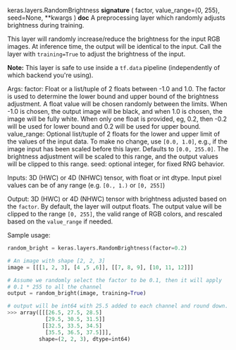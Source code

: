 keras.layers.RandomBrightness
__signature__
(
  factor,
  value_range=(0,
  255),
  seed=None,
  **kwargs
)
__doc__
A preprocessing layer which randomly adjusts brightness during training.

This layer will randomly increase/reduce the brightness for the input RGB
images. At inference time, the output will be identical to the input.
Call the layer with `training=True` to adjust the brightness of the input.

**Note:** This layer is safe to use inside a `tf.data` pipeline
(independently of which backend you're using).

Args:
    factor: Float or a list/tuple of 2 floats between -1.0 and 1.0. The
        factor is used to determine the lower bound and upper bound of the
        brightness adjustment. A float value will be chosen randomly between
        the limits. When -1.0 is chosen, the output image will be black, and
        when 1.0 is chosen, the image will be fully white.
        When only one float is provided, eg, 0.2,
        then -0.2 will be used for lower bound and 0.2
        will be used for upper bound.
    value_range: Optional list/tuple of 2 floats
        for the lower and upper limit
        of the values of the input data.
        To make no change, use `[0.0, 1.0]`, e.g., if the image input
        has been scaled before this layer. Defaults to `[0.0, 255.0]`.
        The brightness adjustment will be scaled to this range, and the
        output values will be clipped to this range.
    seed: optional integer, for fixed RNG behavior.

Inputs: 3D (HWC) or 4D (NHWC) tensor, with float or int dtype. Input pixel
    values can be of any range (e.g. `[0., 1.)` or `[0, 255]`)

Output: 3D (HWC) or 4D (NHWC) tensor with brightness adjusted based on the
    `factor`. By default, the layer will output floats.
    The output value will be clipped to the range `[0, 255]`,
    the valid range of RGB colors, and
    rescaled based on the `value_range` if needed.

Sample usage:

```python
random_bright = keras.layers.RandomBrightness(factor=0.2)

# An image with shape [2, 2, 3]
image = [[[1, 2, 3], [4 ,5 ,6]], [[7, 8, 9], [10, 11, 12]]]

# Assume we randomly select the factor to be 0.1, then it will apply
# 0.1 * 255 to all the channel
output = random_bright(image, training=True)

# output will be int64 with 25.5 added to each channel and round down.
>>> array([[[26.5, 27.5, 28.5]
            [29.5, 30.5, 31.5]]
           [[32.5, 33.5, 34.5]
            [35.5, 36.5, 37.5]]],
          shape=(2, 2, 3), dtype=int64)
```
